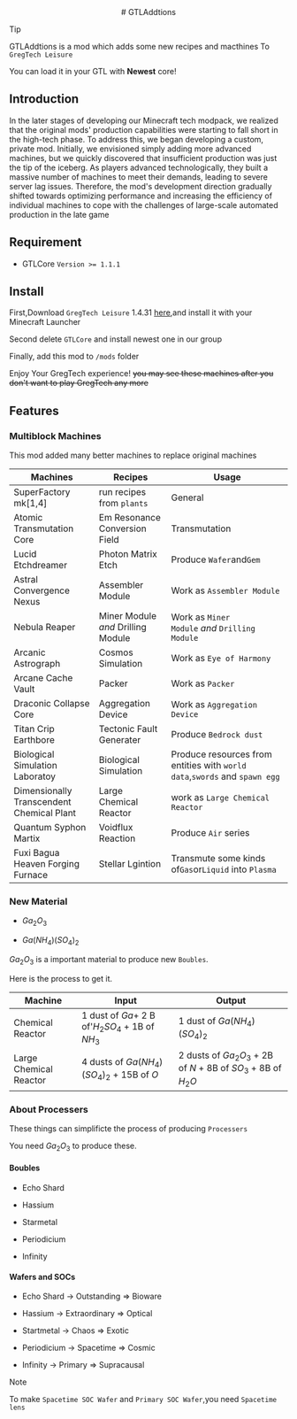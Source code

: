 <div align="center">
# GTLAddtions
</div>

> [!TIP]
> GTLAddtions is a mod which adds some new recipes and macthines To `GregTech Leisure`
> 
> You can load it in your GTL with **Newest** core!

## Introduction

In the later stages of developing our Minecraft tech modpack, we realized that the original mods' production capabilities were starting to fall short in the high-tech phase.  To address this, we began developing a custom, private mod. Initially, we envisioned simply adding more advanced machines, but we quickly discovered that insufficient production was just the tip of the iceberg. As players advanced technologically, they built a massive number of machines to meet their demands, leading to severe server lag issues.  Therefore, the mod's development direction gradually shifted towards optimizing performance and increasing the efficiency of individual machines to cope with the challenges of large-scale automated production in the late game

## Requirement

- GTLCore  `Version >= 1.1.1`

## Install

First,Download `GregTech Leisure`  1.4.31 [here](https://www.123pan.com/s/LDeAjv-EHZ03.html),and install it with your Minecraft Launcher

Second delete `GTLCore` and install newest one in our group

Finally, add this mod to `/mods` folder

Enjoy Your GregTech experience! ~~you may see these machines after you don't want to play GregTech any more~~

## Features

### Multiblock Machines

This mod added many better machines to replace original machines

| Machines                                  | Recipes                            | Usage                                                                      |
| ----------------------------------------- | ---------------------------------- | -------------------------------------------------------------------------- |
| SuperFactory mk[1,4]                      | run recipes from `plants`          | General                                                                    |
| Atomic Transmutation Core                 | Em Resonance Conversion Field      | Transmutation                                                              |
| Lucid Etchdreamer                         | Photon Matrix Etch                 | Produce `Wafer`and`Gem`                                                    |
| Astral Convergence Nexus                  | Assembler Module                   | Work as `Assembler Module`                                                 |
| Nebula Reaper                             | Miner Module *and* Drilling Module | Work as `Miner Module` *and* `Drilling Module`                             |
| Arcanic Astrograph                        | Cosmos Simulation                  | Work as `Eye of Harmony`                                                   |
| Arcane Cache Vault                        | Packer                             | Work as `Packer`                                                           |
| Draconic Collapse Core                    | Aggregation Device                 | Work as `Aggregation Device`                                               |
| Titan Crip Earthbore                      | Tectonic Fault Generater           | Produce `Bedrock dust`                                                     |
| Biological Simulation Laboratoy           | Biological Simulation              | Produce resources from entities with `world data`,`swords` and `spawn egg` |
| Dimensionally Transcendent Chemical Plant | Large Chemical Reactor             | work as `Large Chemical Reactor`                                           |
| Quantum Syphon Martix                     | Voidflux Reaction                  | Produce `Air` series                                                       |
| Fuxi Bagua Heaven Forging Furnace         | Stellar Lgintion                   | Transmute some kinds of`Gas`or`Liquid` into `Plasma`                       |

### New Material

- $Ga_{2}O_{3}$ 

- $Ga(NH_{4})(SO_{4})_{2}$

$Ga_{2}O_{3}$ is a important material to produce new `Boubles`.

Here is the process to get it.

| Machine                | Input                                                 | Output                                                                 |
| ---------------------- | ----------------------------------------------------- | ---------------------------------------------------------------------- |
| Chemical Reactor       | 1 dust of $Ga$+ 2 B of'$H_{2}SO_{4}$ + 1B of $NH_{3}$ | 1 dust of $Ga(NH_{4})(SO_{4})_{2}$                                     |
| Large Chemical Reactor | 4 dusts of $Ga(NH_{4})(SO_{4})_{2}$ + 15B of $O$      | 2 dusts of $Ga_{2}O_{3}$ + 2B of $N$ + 8B of $SO_{3}$ + 8B of $H_{2}O$ |

### About Processers

These things can simplificte the process of producing `Processers`

You need $Ga_{2}O_{3}$ to produce these.

#### Boubles

- Echo Shard

- Hassium

- Starmetal

- Periodicium

- Infinity

#### Wafers and SOCs

- Echo Shard  -> Outstanding => Bioware

- Hassium -> Extraordinary => Optical

- Startmetal -> Chaos => Exotic

- Periodicium -> Spacetime => Cosmic

- Infinity -> Primary => Supracausal

> [!NOTE]
> 
> To make `Spacetime SOC Wafer` and `Primary SOC Wafer`,you need `Spacetime lens`
